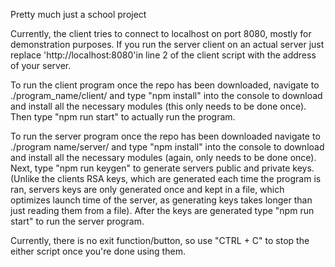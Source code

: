 Pretty much just a school project

Currently, the client tries to connect to localhost on port 8080, mostly for demonstration purposes. If you run the server client on an actual server just replace 'http://localhost:8080'in line 2 of the client script with the address of your server.

To run the client program once the repo has been downloaded, navigate to ./program_name/client/ and type "npm install" into the console to download and install all the necessary modules (this only needs to be done once). Then type "npm run start" to actually run the program.

To run the server program once the repo has been downloaded navigate to ./program name/server/ and type "npm install" into the console to download and install all the necessary modules (again, only needs to be done once). Next, type "npm run keygen" to generate servers public and private keys. (Unlike the clients RSA keys, which are generated each time the program is ran, servers keys are only generated once and kept in a file, which optimizes launch time of the server, as generating keys takes longer than just reading them from a file). After the keys are generated type "npm run start" to run the server program.

Currently, there is no exit function/button, so use "CTRL + C" to stop the either script once you're done using them.
